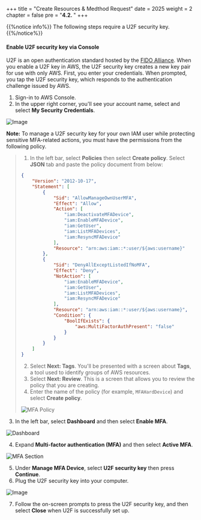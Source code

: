 +++
title = "Create Resources & Medthod Request"
date = 2025
weight = 2
chapter = false
pre = "<b>4.2. </b>"
+++

{{%notice info%}}
The following steps require a U2F security key.
{{%/notice%}}

#### Enable U2F security key via Console

U2F is an open authentication standard hosted by the [FIDO Alliance](https://fidoalliance.org/). When you enable a U2F key in AWS, the U2F security key creates a new key pair for use with only AWS. First, you enter your credentials. When prompted, you tap the U2F security key, which responds to the authentication challenge issued by AWS.

1. Sign-in to AWS Console.
2. In the upper right corner, you'll see your account name, select and select **My Security Credentials**.

![Image](/images/1-account-setup/MySecurity_v1.png?width=15pc)

**Note:** To manage a U2F security key for your own IAM user while protecting sensitive MFA-related actions, you must have the permissions from the following policy.

<!-- policy not associated with user -->

> 1. In the left bar, select **Policies** then select **Create policy**. Select **JSON** tab and paste the policy document from below:
>
> ```json
> {
>     "Version": "2012-10-17",
>     "Statement": [
>         {
>             "Sid": "AllowManageOwnUserMFA",
>             "Effect": "Allow",
>             "Action": [
>                 "iam:DeactivateMFADevice",
>                 "iam:EnableMFADevice",
>                 "iam:GetUser",
>                 "iam:ListMFADevices",
>                 "iam:ResyncMFADevice"
>             ],
>             "Resource": "arn:aws:iam::*:user/${aws:username}"
>         },
>         {
>             "Sid": "DenyAllExceptListedIfNoMFA",
>             "Effect": "Deny",
>             "NotAction": [
>                 "iam:EnableMFADevice",
>                 "iam:GetUser",
>                 "iam:ListMFADevices",
>                 "iam:ResyncMFADevice"
>             ],
>             "Resource": "arn:aws:iam::*:user/${aws:username}",
>             "Condition": {
>                 "BoolIfExists": {
>                     "aws:MultiFactorAuthPresent": "false"
>                 }
>             }
>         }
>     ]
> }
> ```
>
> 2. Select **Next: Tags**. You'll be presented with a screen about **Tags**, a tool used to identify groups of AWS resources.
> 3. Select **Next: Review**. This is a screen that allows you to review the policy that you are creating.
> 4. Enter the name of the policy (for example, `MFAHardDevice`) and select **Create policy**.
>
> ![MFA Policy](/images/1-account-setup/MFAPolicy.png?width=90pc)

3. In the left bar, select **Dashboard** and then select **Enable MFA**.

![Dashboard](/images/1-account-setup/Dashboard.png?width=90pc)

4. Expand **Multi-factor authentication (MFA)** and then select **Active MFA**.

![MFA Section](/images/1-account-setup/MFA.png?width=90pc)

5. Under **Manage MFA Device**, select **U2F security key** then press **Continue**.
6. Plug the U2F security key into your computer.

![Image](/images/1-account-setup/U2FSK.png?width=30pc)

7. Follow the on-screen prompts to press the U2F security key, and then select **Close** when U2F is successfully set up.
